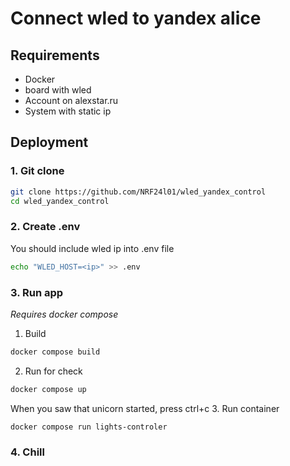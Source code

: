 # Connect wled to yandex alice

## Requirements
- Docker
- board with wled
- Account on alexstar.ru
- System with static ip

## Deployment
### 1. Git clone
```bash
git clone https://github.com/NRF24l01/wled_yandex_control
cd wled_yandex_control
```

### 2. Create .env
You should include wled ip into .env file
```bash
echo "WLED_HOST=<ip>" >> .env
```

### 3. Run app
*Requires docker compose*
1. Build
```bash
docker compose build
```
2. Run for check
```bash
docker compose up
```
When you saw that unicorn started, press ctrl+c
3. Run container
```bash
docker compose run lights-controler
```
### 4. Chill
